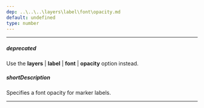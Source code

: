 ```yaml
---
dep: ..\..\..\layers\label\font\opacity.md
default: undefined
type: number
---
```

---
##### deprecated
Use the **layers** | **label** | **font** | **opacity** option instead.

##### shortDescription
Specifies a font opacity for marker labels.

---
